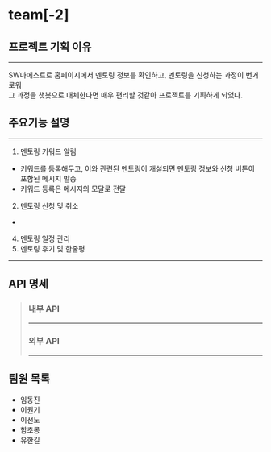 # team[-2]

## 프로젝트 기획 이유
------------
SW마에스트로 홈페이지에서 멘토링 정보를 확인하고, 멘토링을 신청하는 과정이 번거로워   
그 과정을 챗봇으로 대체한다면 매우 편리할 것같아 프로젝트를 기획하게 되었다. 





## 주요기능 설명
------------
1) 멘토링 키워드 알림
  + 키워드를 등록해두고, 이와 관련된 멘토링이 개설되면 멘토링 정보와 신청 버튼이 포함된 메시지 발송
  + 키워드 등록은 메시지의 모달로 전달
2) 멘토링 신청 및 취소
  +
4) 멘토링 일정 관리
5) 멘토링 후기 및 한줄평

------------

## API 명세
>
>
>### 내부 API
>------------
>
>
>
>### 외부 API
>------------

## 팀원 목록
+ 임동진
+ 이원기
+ 이선노
+ 함초롱
+ 유한길
